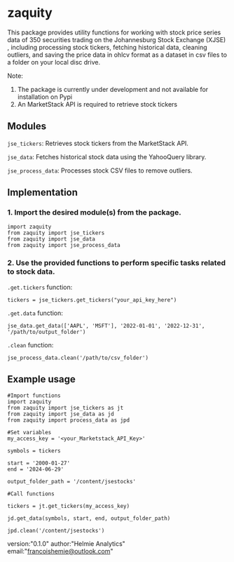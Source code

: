 # zaquity

This package provides utility functions for working with stock price series data of 350 securities trading on the Johannesburg Stock Exchange (XJSE) , including processing stock tickers, fetching historical data, cleaning outliers, and saving the price data in ohlcv format as a dataset in csv files to a folder on your local disc drive.

Note:
1. The package is currently under development and not available for installation on Pypi
2. An MarketStack API is required to retrieve stock tickers

## Modules

`jse_tickers`: Retrieves stock tickers from the MarketStack API.

`jse_data`: Fetches historical stock data using the YahooQuery library.

`jse_process_data`: Processes stock CSV files to remove outliers.

## Implementation

### 1. Import the desired module(s) from the package.

```
import zaquity
from zaquity import jse_tickers
from zaquity import jse_data
from zaquity import jse_process_data
```
   
### 2. Use the provided functions to perform specific tasks related to stock data.

`.get.tickers` function:
```
tickers = jse_tickers.get_tickers("your_api_key_here")
```
`.get.data` function:
```
jse_data.get_data(['AAPL', 'MSFT'], '2022-01-01', '2022-12-31', '/path/to/output_folder')
```
`.clean` function:
```
jse_process_data.clean('/path/to/csv_folder')
```

## Example usage

```
#Import functions
import zaquity
from zaquity import jse_tickers as jt
from zaquity import jse_data as jd
from zaquity import process_data as jpd

#Set variables
my_access_key = '<your_Marketstack_API_Key>'

symbols = tickers

start = '2000-01-27'
end = '2024-06-29'

output_folder_path = '/content/jsestocks'

#Call functions

tickers = jt.get_tickers(my_access_key)

jd.get_data(symbols, start, end, output_folder_path)

jpd.clean('/content/jsestocks')
```

version:"0.1.0"
author:"Helmie Analytics"
email:"francoishemie@outlook.com"
